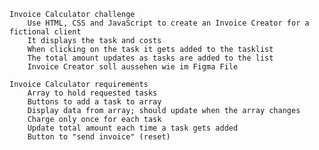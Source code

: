 

    Invoice Calculator challenge
        Use HTML, CSS and JavaScript to create an Invoice Creator for a fictional client
        It displays the task and costs
        When clicking on the task it gets added to the tasklist
        The total amount updates as tasks are added to the list
        Invoice Creator soll aussehen wie im Figma File

    Invoice Calculator requirements
        Array to hold requested tasks
        Buttons to add a task to array
        Display data from array; should update when the array changes
        Charge only once for each task
        Update total amount each time a task gets added
        Button to "send invoice" (reset)
